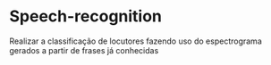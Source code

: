 # Speech-recognition
Realizar a classificação de locutores fazendo uso do espectrograma gerados a partir de frases já conhecidas
